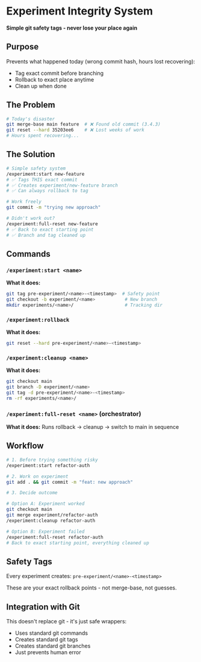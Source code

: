 # Experiment Integrity System

**Simple git safety tags - never lose your place again**

## Purpose

Prevents what happened today (wrong commit hash, hours lost recovering):
- Tag exact commit before branching
- Rollback to exact place anytime
- Clean up when done

## The Problem

```bash
# Today's disaster
git merge-base main feature  # ❌ Found old commit (3.4.3)
git reset --hard 35203ee6    # ❌ Lost weeks of work
# Hours spent recovering...
```

## The Solution

```bash
# Simple safety system
/experiment:start new-feature
# ✅ Tags THIS exact commit
# ✅ Creates experiment/new-feature branch
# ✅ Can always rollback to tag

# Work freely
git commit -m "trying new approach"

# Didn't work out?
/experiment:full-reset new-feature
# ✅ Back to exact starting point
# ✅ Branch and tag cleaned up
```

## Commands

### `/experiment:start <name>`
**What it does:**
```bash
git tag pre-experiment/<name>-<timestamp>  # Safety point
git checkout -b experiment/<name>           # New branch
mkdir experiments/<name>/                   # Tracking dir
```

### `/experiment:rollback`
**What it does:**
```bash
git reset --hard pre-experiment/<name>-<timestamp>
```

### `/experiment:cleanup <name>`
**What it does:**
```bash
git checkout main
git branch -D experiment/<name>
git tag -d pre-experiment/<name>-<timestamp>
rm -rf experiments/<name>/
```

### `/experiment:full-reset <name>` (orchestrator)
**What it does:**
Runs rollback → cleanup → switch to main in sequence

## Workflow

```bash
# 1. Before trying something risky
/experiment:start refactor-auth

# 2. Work on experiment
git add . && git commit -m "feat: new approach"

# 3. Decide outcome

# Option A: Experiment worked
git checkout main
git merge experiment/refactor-auth
/experiment:cleanup refactor-auth

# Option B: Experiment failed
/experiment:full-reset refactor-auth
# Back to exact starting point, everything cleaned up
```

## Safety Tags

Every experiment creates: `pre-experiment/<name>-<timestamp>`

These are your exact rollback points - not merge-base, not guesses.

## Integration with Git

This doesn't replace git - it's just safe wrappers:
- Uses standard git commands
- Creates standard git tags
- Creates standard git branches
- Just prevents human error
